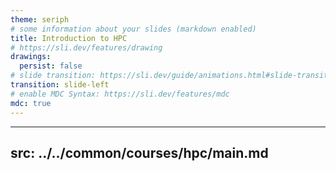 ```yaml
---
theme: seriph
# some information about your slides (markdown enabled)
title: Introduction to HPC
# https://sli.dev/features/drawing
drawings:
  persist: false
# slide transition: https://sli.dev/guide/animations.html#slide-transitions
transition: slide-left
# enable MDC Syntax: https://sli.dev/features/mdc
mdc: true
---
```



---
src: ../../common/courses/hpc/main.md
---
